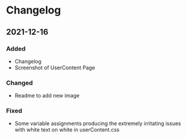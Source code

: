 # Changelog

## 2021-12-16

### Added

- Changelog
- Screenshot of UserContent Page 

### Changed

- Readme to add new image

### Fixed

- Some variable assignments producing the extremely irritating issues with white text on white in userContent.css



